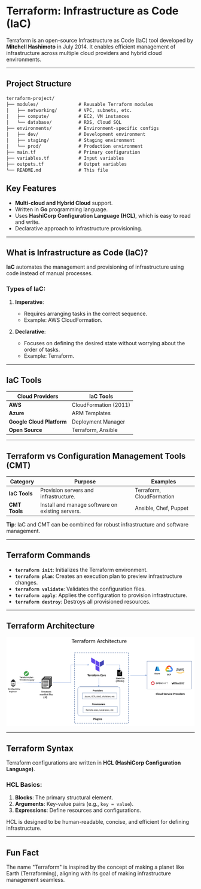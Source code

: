 # **Terraform: Infrastructure as Code (IaC)**  

Terraform is an open-source Infrastructure as Code (IaC) tool developed by **Mitchell Hashimoto** in July 2014. It enables efficient management of infrastructure across multiple cloud providers and hybrid cloud environments.  

---
## Project Structure

```
terraform-project/
├── modules/               # Reusable Terraform modules
│   ├── networking/        # VPC, subnets, etc.
│   ├── compute/           # EC2, VM instances
│   └── database/          # RDS, Cloud SQL
├── environments/          # Environment-specific configs
│   ├── dev/               # Development environment
│   ├── staging/           # Staging environment
│   └── prod/              # Production environment
├── main.tf                # Primary configuration
├── variables.tf           # Input variables
├── outputs.tf             # Output variables
└── README.md              # This file
```

## **Key Features**
- **Multi-cloud and Hybrid Cloud** support.  
- Written in **Go** programming language.  
- Uses **HashiCorp Configuration Language (HCL)**, which is easy to read and write.  
- Declarative approach to infrastructure provisioning.  

---

## **What is Infrastructure as Code (IaC)?**
**IaC** automates the management and provisioning of infrastructure using code instead of manual processes.  

### **Types of IaC**:
1. **Imperative**:  
   - Requires arranging tasks in the correct sequence.  
   - Example: AWS CloudFormation.  

2. **Declarative**:  
   - Focuses on defining the desired state without worrying about the order of tasks.  
   - Example: Terraform.  

---

## **IaC Tools**
| **Cloud Providers**      | **IaC Tools**                 |  
|--------------------------|-------------------------------|  
| **AWS**                  | CloudFormation (2011)         |  
| **Azure**                | ARM Templates                 |  
| **Google Cloud Platform**| Deployment Manager            |  
| **Open Source**          | Terraform, Ansible            |  

---

## **Terraform vs Configuration Management Tools (CMT)**
| **Category**        | **Purpose**                                                    | **Examples**              |  
|---------------------|----------------------------------------------------------------|---------------------------|  
| **IaC Tools**       | Provision servers and infrastructure.                          | Terraform, CloudFormation |  
| **CMT Tools**       | Install and manage software on existing servers.               | Ansible, Chef, Puppet     |  

**Tip**: IaC and CMT can be combined for robust infrastructure and software management.  

---

## **Terraform Commands**
- **`terraform init`**: Initializes the Terraform environment.  
- **`terraform plan`**: Creates an execution plan to preview infrastructure changes.  
- **`terraform validate`**: Validates the configuration files.  
- **`terraform apply`**: Applies the configuration to provision infrastructure.  
- **`terraform destroy`**: Destroys all provisioned resources.  

---

## **Terraform Architecture**
![Terraform Architecture](https://github.com/abrahimcse/devops-resources/blob/main/Terraform/Images/terraform-architecture-diagram.png)

---

## **Terraform Syntax**  
Terraform configurations are written in **HCL (HashiCorp Configuration Language)**.  

### **HCL Basics**:  
1. **Blocks**: The primary structural element.  
2. **Arguments**: Key-value pairs (e.g., `key = value`).  
3. **Expressions**: Define resources and configurations.  

HCL is designed to be human-readable, concise, and efficient for defining infrastructure.  

---

## **Fun Fact**  
The name "Terraform" is inspired by the concept of making a planet like Earth (Terraforming), aligning with its goal of making infrastructure management seamless.  
